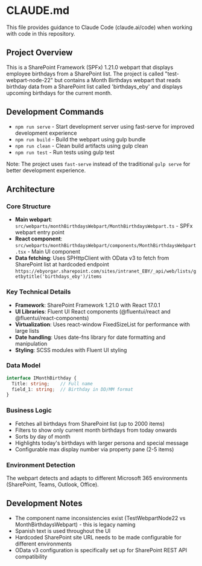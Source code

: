 # CLAUDE.md

This file provides guidance to Claude Code (claude.ai/code) when working with code in this repository.

## Project Overview
This is a SharePoint Framework (SPFx) 1.21.0 webpart that displays employee birthdays from a SharePoint list. The project is called "test-webpart-node-22" but contains a Month Birthdays webpart that reads birthday data from a SharePoint list called 'birthdays_eby' and displays upcoming birthdays for the current month.

## Development Commands
- `npm run serve` - Start development server using fast-serve for improved development experience
- `npm run build` - Build the webpart using gulp bundle
- `npm run clean` - Clean build artifacts using gulp clean  
- `npm run test` - Run tests using gulp test

Note: The project uses `fast-serve` instead of the traditional `gulp serve` for better development experience.

## Architecture

### Core Structure
- **Main webpart**: `src/webparts/monthBirthdaysWebpart/MonthBirthdaysWebpart.ts` - SPFx webpart entry point
- **React component**: `src/webparts/monthBirthdaysWebpart/components/MonthBirthdaysWebpart.tsx` - Main UI component
- **Data fetching**: Uses SPHttpClient with OData v3 to fetch from SharePoint list at hardcoded endpoint `https://ebyorgar.sharepoint.com/sites/intranet_EBY/_api/web/lists/getbytitle('birthdays_eby')/items`

### Key Technical Details
- **Framework**: SharePoint Framework 1.21.0 with React 17.0.1
- **UI Libraries**: Fluent UI React components (@fluentui/react and @fluentui/react-components)
- **Virtualization**: Uses react-window FixedSizeList for performance with large lists
- **Date handling**: Uses date-fns library for date formatting and manipulation
- **Styling**: SCSS modules with Fluent UI styling

### Data Model
```typescript
interface IMonthBirthday {
  Title: string;    // Full name
  field_1: string;  // Birthday in DD/MM format
}
```

### Business Logic
- Fetches all birthdays from SharePoint list (up to 2000 items)
- Filters to show only current month birthdays from today onwards
- Sorts by day of month
- Highlights today's birthdays with larger persona and special message
- Configurable max display number via property pane (2-5 items)

### Environment Detection
The webpart detects and adapts to different Microsoft 365 environments (SharePoint, Teams, Outlook, Office).

## Development Notes
- The component name inconsistencies exist (TestWebpartNode22 vs MonthBirthdaysWebpart) - this is legacy naming
- Spanish text is used throughout the UI
- Hardcoded SharePoint site URL needs to be made configurable for different environments
- OData v3 configuration is specifically set up for SharePoint REST API compatibility